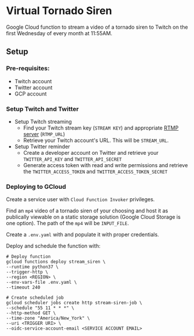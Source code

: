 # Virtual Tornado Siren

Google Cloud function to stream a video of a tornado siren to Twitch on the first Wednesday of every month at 11:55AM.

## Setup

### Pre-requisites:
  - Twitch account
  - Twitter account
  - GCP account

### Setup Twitch and Twitter
  - Setup Twitch streaming
    - Find your Twitch stream key (`STREAM KEY`) and appropriate [RTMP server](https://stream.twitch.tv/ingests/) (`RTMP_URL`)
    - Retrieve your Twitch account's URL. This will be `STREAM_URL`.
  - Setup Twitter reminder
    - Create a developer account on Twitter and retrieve your `TWITTER_API_KEY` and `TWITTER_API_SECRET`
    - Generate access token with read and write permissions and retrieve the `TWITTER_ACCESS_TOKEN` and `TWITTER_ACCESS_TOKEN_SECRET`

### Deploying to GCloud

Create a service user with `Cloud Function Invoker` privileges.

Find an `mp4` video of a tornado siren of your choosing and host it as publically viewable on a static storage solution
(Google Cloud Storage is one option). The path of the `mp4` will be `INPUT_FILE`.

Create a `.env.yaml` with and populate it with proper credentials.

Deploy and schedule the function with:

    # Deploy function
    gcloud functions deploy stream_siren \
    --runtime python37 \
    --trigger-http \
    --region <REGION> \
    --env-vars-file .env.yaml \
    --timeout 240
    
    # Create scheduled job
    gcloud scheduler jobs create http stream-siren-job \
    --schedule "55 11 * * *" \
    --http-method GET \
    --time-zone "America/New_York" \
    --uri <TRIGGER URI> \
    --oidc-service-account-email <SERVICE ACCOUNT EMAIL>